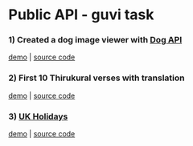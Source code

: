 # Public API - guvi task

### 1) Created a dog image viewer with [Dog API](https://dog.ceo/dog-api/documentation/breed)

[demo](https://dogapi-ed.netlify.app/) | [source code](https://github.com/eunicedhivya/public_api_guvi_task/tree/master/dog-image-viewer)

### 2) First 10 Thirukural verses with translation

[demo](https://thirukural-translations.netlify.app/) | [source code](https://github.com/eunicedhivya/public_api_guvi_task/tree/master/thirukural-translations)

### 3) [UK Holidays](https://www.gov.uk/bank-holidays.json)

[demo](https://thirukural-translations.netlify.app/) | [source code](https://github.com/eunicedhivya/public_api_guvi_task/tree/master/thirukural-translations)
